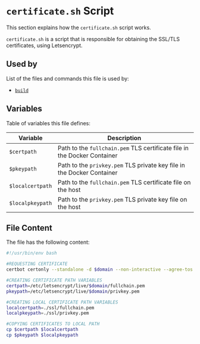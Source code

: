 # `certificate.sh` Script

This section explains how the `certificate.sh` script works.

`certificate.sh` is a script that is responsible for obtaining the SSL/TLS certificates, using Letsencrypt.

## Used by

List of the files and commands this file is used by:

- [`build`](../build)

## Variables

Table of variables this file defines:

| Variable       | Description                                                   |
|----------------|---------------------------------------------------------------|
| `$certpath`     | Path to the `fullchain.pem` TLS certificate file in the Docker Container|
| `$pkeypath`     | Path to the `privkey.pem` TLS private key file in the Docker Container|
| `$localcertpath`     | Path to the `fullchain.pem` TLS certificate file on the host|
| `$localpkeypath`  | Path to the `privkey.pem` TLS private key file on the host|

## File Content

The file has the following content:

```bash
#!/usr/bin/env bash

#REQUESTING CERTIFICATE
certbot certonly --standalone -d $domain --non-interactive --agree-tos --no-eff-email --email $email || { echo "Error while generating the certificate, exiting..."; exit 1; }

#CREATING CERTIFICATE PATH VARIABLES
certpath=/etc/letsencrypt/live/$domain/fullchain.pem
pkeypath=/etc/letsencrypt/live/$domain/privkey.pem

#CREATING LOCAL CERTIFICATE PATH VARIABLES
localcertpath=./ssl/fullchain.pem
localpkeypath=./ssl/privkey.pem

#COPYING CERTIFICATES TO LOCAL PATH
cp $certpath $localcertpath
cp $pkeypath $localpkeypath
```